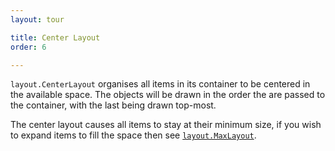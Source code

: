 ```yaml
---
layout: tour

title: Center Layout
order: 6

---
```


`layout.CenterLayout` organises all items in its container to be
centered in the available space. The objects will be drawn in the order
the are passed to the container, with the last being drawn top-most.

The center layout causes all items to stay at their minimum size, if
you wish to expand items to fill the space then see
[`layout.MaxLayout`](maxlayout.html).
